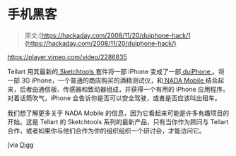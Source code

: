 # 手机黑客

> 原文:[https://hackaday.com/2008/11/20/duiphone-hack/](https://hackaday.com/2008/11/20/duiphone-hack/)

<https://player.vimeo.com/video/2286835>

</div> <p>Tellart 用其最新的<a href="http://www.sketchtools.com/" target="_blank"> Sketchtools </a>套件将一部 iPhone 变成了一部<a href="http://stream.tellart.com/2008/11/19/duiphone/" target="_blank"> duiPhone </a>。将一部 3G iPhone，一个普通的商店购买的酒精测试仪，和<a href="http://stream.tellart.com/2008/11/19/nada-mobile/" target="_blank"> NADA Mobile </a>结合起来，后者由通信板、传感器和致动器组成，并获得一个有用的 iPhone 应用程序。对着话筒吹气，iPhone 会告诉你是否可以安全驾驶，或者是否应该叫出租车。</p> <p>我们想了解更多关于 NADA Mobile 的信息，因为它看起来可能是许多有趣项目的开始。这是 Tellart 的 Sketchtools 系列的最新产品，只有当你作为顾问与 Tellart 合作，或者如果你与他们合作为你的组织组织一个研讨会，才能访问它。</p> <p>[via <a href="http://digg.com/apple/Hacked_Breathalyzer_iPhone_duiPhone" target="_blank"> Digg </a></p> </body> </html>